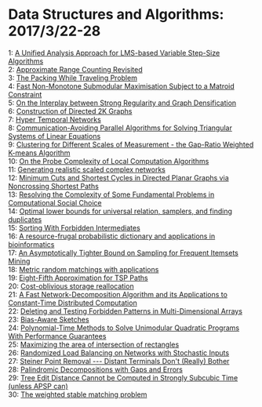 # Data Structures and Algorithms: 2017/3/22-28  
1: [A Unified Analysis Approach for LMS-based Variable Step-Size Algorithms](https://doi.org/10.48550/arXiv.1501.02487)  
2: [Approximate Range Counting Revisited](https://doi.org/10.48550/arXiv.1512.01713)  
3: [The Packing While Traveling Problem](https://doi.org/10.48550/arXiv.1512.08831)  
4: [Fast Non-Monotone Submodular Maximisation Subject to a Matroid  Constraint](https://doi.org/10.48550/arXiv.1703.06053)  
5: [On the Interplay between Strong Regularity and Graph Densification](https://doi.org/10.48550/arXiv.1703.07107)  
6: [Construction of Directed 2K Graphs](https://doi.org/10.48550/arXiv.1703.07340)  
7: [Hyper Temporal Networks](https://doi.org/10.48550/arXiv.1503.03974)  
8: [Communication-Avoiding Parallel Algorithms for Solving Triangular  Systems of Linear Equations](https://doi.org/10.48550/arXiv.1612.01855)  
9: [Clustering for Different Scales of Measurement - the Gap-Ratio Weighted  K-means Algorithm](https://doi.org/10.48550/arXiv.1703.07625)  
10: [On the Probe Complexity of Local Computation Algorithms](https://doi.org/10.48550/arXiv.1703.07734)  
11: [Generating realistic scaled complex networks](https://doi.org/10.48550/arXiv.1609.02121)  
12: [Minimum Cuts and Shortest Cycles in Directed Planar Graphs via  Noncrossing Shortest Paths](https://doi.org/10.48550/arXiv.1703.07964)  
13: [Resolving the Complexity of Some Fundamental Problems in Computational  Social Choice](https://doi.org/10.48550/arXiv.1703.08041)  
14: [Optimal lower bounds for universal relation, samplers, and finding  duplicates](https://doi.org/10.48550/arXiv.1703.08139)  
15: [Sorting With Forbidden Intermediates](https://doi.org/10.48550/arXiv.1602.06283)  
16: [A resource-frugal probabilistic dictionary and applications in  bioinformatics](https://doi.org/10.48550/arXiv.1703.00667)  
17: [An Asymptotically Tighter Bound on Sampling for Frequent Itemsets Mining](https://doi.org/10.48550/arXiv.1703.08273)  
18: [Metric random matchings with applications](https://doi.org/10.48550/arXiv.1703.08433)  
19: [Eight-Fifth Approximation for TSP Paths](https://doi.org/10.48550/arXiv.1209.3523)  
20: [Cost-oblivious storage reallocation](https://doi.org/10.48550/arXiv.1404.2019)  
21: [A Fast Network-Decomposition Algorithm and its Applications to  Constant-Time Distributed Computation](https://doi.org/10.48550/arXiv.1505.05697)  
22: [Deleting and Testing Forbidden Patterns in Multi-Dimensional Arrays](https://doi.org/10.48550/arXiv.1607.03961)  
23: [Bias-Aware Sketches](https://doi.org/10.48550/arXiv.1610.07718)  
24: [Polynomial-Time Methods to Solve Unimodular Quadratic Programs With  Performance Guarantees](https://doi.org/10.48550/arXiv.1703.08589)  
25: [Maximizing the area of intersection of rectangles](https://doi.org/10.48550/arXiv.1703.08658)  
26: [Randomized Load Balancing on Networks with Stochastic Inputs](https://doi.org/10.48550/arXiv.1703.08702)  
27: [Steiner Point Removal --- Distant Terminals Don't (Really) Bother](https://doi.org/10.48550/arXiv.1703.08790)  
28: [Palindromic Decompositions with Gaps and Errors](https://doi.org/10.48550/arXiv.1703.08931)  
29: [Tree Edit Distance Cannot be Computed in Strongly Subcubic Time (unless  APSP can)](https://doi.org/10.48550/arXiv.1703.08940)  
30: [The weighted stable matching problem](https://doi.org/10.48550/arXiv.1703.09083)  
